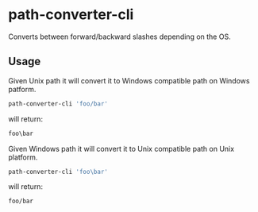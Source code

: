 # path-converter-cli

Converts between forward/backward slashes depending on the OS.

## Usage

Given Unix path it will convert it to Windows compatible path on Windows patform.

```sh
path-converter-cli 'foo/bar'
```

will return:

```sh
foo\bar
```

Given Windows path it will convert it to Unix compatible path on Unix platform.

```sh
path-converter-cli 'foo\bar'
```

will return:

```sh
foo/bar
```

